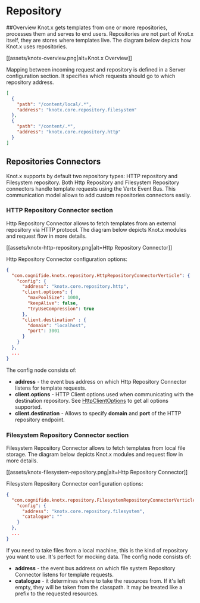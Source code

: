# Repository

##Overview
Knot.x gets templates from one or more repositories, processes them and serves to end users. Repositories
are not part of Knot.x itself, they are stores where templates live. The diagram below depicts how Knot.x uses
repositories.

[[assets/knotx-overview.png|alt=Knot.x Overview]]

Mapping between incoming request and repository is defined in a Server configuration section. It specifies
which requests should go to which repository address.

```json
[
  {
    "path": "/content/local/.*",
    "address": "knotx.core.repository.filesystem"
  },
  {
    "path": "/content/.*",
    "address": "knotx.core.repository.http"
  }
]
```

## Repositories Connectors
Knot.x supports by default two repository types: HTTP repository and Filesystem repository. Both Http
Repository and Filesystem Repository connectors handle template requests using the Vertx Event Bus. This
communication model allows to add custom repositories connectors easily.

### HTTP Repository Connector section

Http Repository Connector allows to fetch templates from an external repository via HTTP protocol. The diagram below
depicts Knot.x modules and request flow in more details.

[[assets/knotx-http-repository.png|alt=Http Repository Connector]]

Http Repository Connector configuration options:
```json
{
  "com.cognifide.knotx.repository.HttpRepositoryConnectorVerticle": {
    "config": {
      "address": "knotx.core.repository.http",
      "client.options": {
        "maxPoolSize": 1000,
        "keepAlive": false,
        "tryUseCompression": true
      },
      "client.destination" : {
        "domain": "localhost",
        "port": 3001
      }
    }
  },
  ...
}
```

The config node consists of:

- **address** - the event bus address on which Http Repository Connector listens for template requests.
- **client.options** - HTTP Client options used when communicating with the destination repository. See [HttpClientOptions](http://vertx.io/docs/apidocs/io/vertx/core/http/HttpClientOptions.html) to get all options supported.
- **client.destination** - Allows to specify **domain** and **port** of the HTTP repository endpoint.

### Filesystem Repository Connector section

Filesystem Repository Connector allows to fetch templates from local file storage. The diagram below
depicts Knot.x modules and request flow in more details.

[[assets/knotx-filesystem-repository.png|alt=Http Repository Connector]]


Filesystem Repository Connector configuration options:
```json
{
  "com.cognifide.knotx.repository.FilesystemRepositoryConnectorVerticle": {
    "config": {
      "address": "knotx.core.repository.filesystem",
      "catalogue": ""
    }
  },
  ...
}
```
If you need to take files from a local machine, this is the kind of repository you want to use. It's perfect for mocking data.
The config node consists of:

- **address** - the event bus address on which file system Repository Connector listens for template requests.
- **catalogue** - it determines where to take the resources from. If it's left empty, they will be taken from the classpath. It may be treated like a prefix to the requested resources.
